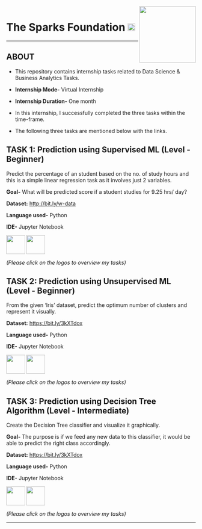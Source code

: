 <img src="https://thesparksfoundationsingapore.org/images/logo_small.png" align="right" width="150" height="150">

# The Sparks Foundation [<img src="https://upload.wikimedia.org/wikipedia/commons/thumb/5/53/Google_%22G%22_Logo.svg/1200px-Google_%22G%22_Logo.svg.png" width="20">](https://www.thesparksfoundationsingapore.org/)
- - - - 
## ABOUT
- This repository contains internship tasks related to Data Science & Business Analytics Tasks.
- **Internship Mode-** Virtual Internship
- **Internship Duration-** One month

- In this internship, I successfully completed the three tasks within the time-frame.
- The following three tasks are mentioned below with the links.

## TASK 1: **Prediction using Supervised ML** (Level - Beginner)
Predict the percentage of an student based on the no. of study hours and this is a simple linear regression task as it involves just 2 variables.

**Goal-** What will be predicted score if a student studies for 9.25 hrs/ day?

**Dataset:** http://bit.ly/w-data

**Language used-** Python

**IDE-** Jupyter Notebook

[<img src="https://cdn4.iconfinder.com/data/icons/iconsimple-logotypes/512/github-512.png" align="left" width="50">](https://github.com/punamseal14/The-Sparks-Foundation-Tasks/blob/master/TSF_Task1.ipynb)
<img src="https://cdn.freelogovectors.net/wp-content/uploads/2020/01/linkedin-logo.png" align="center" width="50">

*(Please click on the logos to overview my tasks)*




## TASK 2: **Prediction using Unsupervised ML** (Level - Beginner)
From the given ‘Iris’ dataset, predict the optimum number of clusters and represent it visually. 

**Dataset:** https://bit.ly/3kXTdox

**Language used-** Python

**IDE-** Jupyter Notebook

[<img src="https://cdn4.iconfinder.com/data/icons/iconsimple-logotypes/512/github-512.png" align="left" width="50">](https://github.com/punamseal14/The-Sparks-Foundation-Tasks/blob/master/TSF_Task2.ipynb)
<img src="https://cdn.freelogovectors.net/wp-content/uploads/2020/01/linkedin-logo.png" align="center" width="50">

*(Please click on the logos to overview my tasks)*




## TASK 3: **Prediction using Decision Tree Algorithm** (Level - Intermediate)
Create the Decision Tree classifier and visualize it graphically. 

**Goal-** The purpose is if we feed any new data to this classifier, it would be able to predict the right class accordingly. 

**Dataset:** https://bit.ly/3kXTdox

**Language used-** Python

**IDE-** Jupyter Notebook

[<img src="https://cdn4.iconfinder.com/data/icons/iconsimple-logotypes/512/github-512.png" align="left" width="50">](https://github.com/punamseal14/The-Sparks-Foundation-Tasks/blob/master/TSF_Task3.ipynb)
<img src="https://cdn.freelogovectors.net/wp-content/uploads/2020/01/linkedin-logo.png" align="center" width="50">

*(Please click on the logos to overview my tasks)*

------
